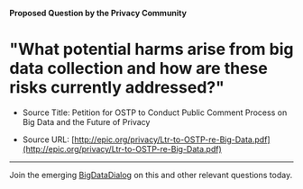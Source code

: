 **Proposed Question by the Privacy Community**

# "What potential harms arise from big data collection and how are these risks currently addressed?"

* Source Title: Petition for OSTP to Conduct Public Comment Process on Big Data and the Future of Privacy  

* Source URL: [http://epic.org/privacy/Ltr-to-OSTP-re-Big-Data.pdf](http://epic.org/privacy/Ltr-to-OSTP-re-Big-Data.pdf)

----

Join the emerging  [BigDataDialog](http://bigdatadialog.org) on this and other relevant questions today.
